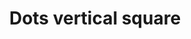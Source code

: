 ---
title: Dots vertical square
tags: ["dots", "vertical", "square", "more", "menu"]
icon: dots-vertical-square
svg: '<svg xmlns="http://www.w3.org/2000/svg" width="24" height="24" fill="none" viewBox="0 0 24 24" stroke-width="1.5" stroke-linecap="round" stroke-linejoin="round" stroke="currentColor"><path d="M12.25 12h-.5m.5-4h-.5m.5 8h-.5M3 9.4c0-2.24 0-3.36.436-4.216a4 4 0 0 1 1.748-1.748C6.04 3 7.16 3 9.4 3h5.2c2.24 0 3.36 0 4.216.436a4 4 0 0 1 1.748 1.748C21 6.04 21 7.16 21 9.4v5.2c0 2.24 0 3.36-.436 4.216a4 4 0 0 1-1.748 1.748C17.96 21 16.84 21 14.6 21H9.4c-2.24 0-3.36 0-4.216-.436a4 4 0 0 1-1.748-1.748C3 17.96 3 16.84 3 14.6z"/></svg>'
---